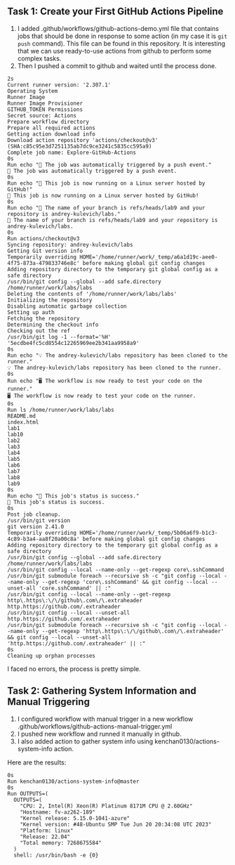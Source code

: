 ## Task 1: Create your First GitHub Actions Pipeline

1. I added .github/workflows/github-actions-demo.yml file that contains jobs that should be done in response to some action (in my case it is `git push` command). This file can be found in this repository. It is interesting that we can use ready-to-use actions from github to perform some complex tasks.
2. Then I pushed a commit to github and waited until the process done.
```
2s
Current runner version: '2.307.1'
Operating System
Runner Image
Runner Image Provisioner
GITHUB_TOKEN Permissions
Secret source: Actions
Prepare workflow directory
Prepare all required actions
Getting action download info
Download action repository 'actions/checkout@v3' (SHA:c85c95e3d7251135ab7dc9ce3241c5835cc595a9)
Complete job name: Explore-GitHub-Actions
0s
Run echo "🎉 The job was automatically triggered by a push event."
🎉 The job was automatically triggered by a push event.
0s
Run echo "🐧 This job is now running on a Linux server hosted by GitHub!"
🐧 This job is now running on a Linux server hosted by GitHub!
0s
Run echo "🔎 The name of your branch is refs/heads/lab9 and your repository is andrey-kulevich/labs."
🔎 The name of your branch is refs/heads/lab9 and your repository is andrey-kulevich/labs.
0s
Run actions/checkout@v3
Syncing repository: andrey-kulevich/labs
Getting Git version info
Temporarily overriding HOME='/home/runner/work/_temp/a6a1d19c-aee0-4f75-873a-479833746e8c' before making global git config changes
Adding repository directory to the temporary git global config as a safe directory
/usr/bin/git config --global --add safe.directory /home/runner/work/labs/labs
Deleting the contents of '/home/runner/work/labs/labs'
Initializing the repository
Disabling automatic garbage collection
Setting up auth
Fetching the repository
Determining the checkout info
Checking out the ref
/usr/bin/git log -1 --format='%H'
'5ecdbe4fc5cd8554c12265969ee2b341aa9958a9'
0s
Run echo "💡 The andrey-kulevich/labs repository has been cloned to the runner."
💡 The andrey-kulevich/labs repository has been cloned to the runner.
0s
Run echo "🖥️ The workflow is now ready to test your code on the runner."
🖥️ The workflow is now ready to test your code on the runner.
0s
Run ls /home/runner/work/labs/labs
README.md
index.html
lab1
lab10
lab2
lab3
lab4
lab5
lab6
lab7
lab8
lab9
0s
Run echo "🍏 This job's status is success."
🍏 This job's status is success.
0s
Post job cleanup.
/usr/bin/git version
git version 2.41.0
Temporarily overriding HOME='/home/runner/work/_temp/5b06a6f9-b1c3-4c89-b3a4-aa8f20a00c8a' before making global git config changes
Adding repository directory to the temporary git global config as a safe directory
/usr/bin/git config --global --add safe.directory /home/runner/work/labs/labs
/usr/bin/git config --local --name-only --get-regexp core\.sshCommand
/usr/bin/git submodule foreach --recursive sh -c "git config --local --name-only --get-regexp 'core\.sshCommand' && git config --local --unset-all 'core.sshCommand' || :"
/usr/bin/git config --local --name-only --get-regexp http\.https\:\/\/github\.com\/\.extraheader
http.https://github.com/.extraheader
/usr/bin/git config --local --unset-all http.https://github.com/.extraheader
/usr/bin/git submodule foreach --recursive sh -c "git config --local --name-only --get-regexp 'http\.https\:\/\/github\.com\/\.extraheader' && git config --local --unset-all 'http.https://github.com/.extraheader' || :"
0s
Cleaning up orphan processes
```
I faced no errors, the process is pretty simple.


## Task 2: Gathering System Information and Manual Triggering

1. I configured workflow with manual trigger in a new workflow .github/workflows/github-actions-manual-trigger.yml
2. I pushed new workflow and runned it manually in github.
3. I also added action to gather system info using kenchan0130/actions-system-info action.

Here are the results:

```
0s
Run kenchan0130/actions-system-info@master
0s
Run OUTPUTS=(
  OUTPUTS=(
    "CPU: 2, Intel(R) Xeon(R) Platinum 8171M CPU @ 2.60GHz"
    "Hostname: fv-az262-189"
    "Kernel release: 5.15.0-1041-azure"
    "Kernel version: #48-Ubuntu SMP Tue Jun 20 20:34:08 UTC 2023"
    "Platform: linux"
    "Release: 22.04"
    "Total memory: 7268675584"
  )
  shell: /usr/bin/bash -e {0}
```